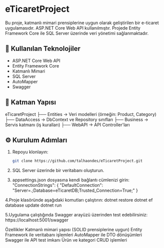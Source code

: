 # eTicaretProject

Bu proje, katmanlı mimari prensiplerine uygun olarak geliştirilen bir e-ticaret uygulamasıdır. ASP.NET Core Web API kullanılmıştır. Projede Entity Framework Core ile SQL Server üzerinde veri yönetimi sağlanmaktadır.

## 🚀 Kullanılan Teknolojiler

- ASP.NET Core Web API
- Entity Framework Core
- Katmanlı Mimari
- SQL Server
- AutoMapper
- Swagger

## 🧱 Katman Yapısı

eTicaretProject
├── Entities -> Veri modelleri (örneğin: Product, Category)
├── DataAccess -> DbContext ve Repository sınıfları
├── Business -> Servis katmanı (iş kuralları)
├── WebAPI -> API Controller'ları

## ⚙️ Kurulum Adımları

1. Repoyu klonlayın:
   ```bash
   git clone https://github.com/talhaondes/eTicaretProject.git

2. SQL Server üzerinde bir veritabanı oluşturun.

3. appsettings.json dosyasına kendi bağlantı cümlenizi girin:
"ConnectionStrings": {
  "DefaultConnection": "Server=.;Database=eTicaretDB;Trusted_Connection=True;"
}

4.Proje klasöründe aşağıdaki komutları çalıştırın:
 dotnet restore
 dotnet ef database update
 dotnet run

5.Uygulama çalıştığında Swagger arayüzü üzerinden test edebilirsiniz:
 https://localhost:5001/swagger


Özellikler
  Katmanlı mimari yapısı (SOLID prensiplerine uygun)
  Entity Framework ile veritabanı işlemleri
  AutoMapper ile DTO dönüşümleri
  Swagger ile API test imkanı
  Ürün ve kategori CRUD işlemleri
